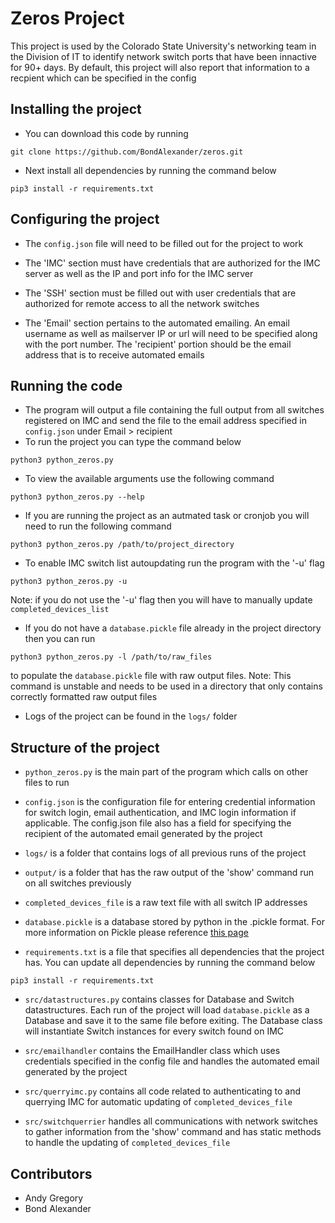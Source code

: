 # Zeros Project
This project is used by the Colorado State University's networking team in the Division of IT to identify network switch ports that have been innactive for 90+ days. By default, this project will also report that information to a recpient which can be specified in the config

## Installing the project
* You can download this code by running 
```
git clone https://github.com/BondAlexander/zeros.git
```
* Next install all dependencies by running the command below
```
pip3 install -r requirements.txt
```

## Configuring the project
* The `config.json` file will need to be filled out for the project to work

* The 'IMC' section must have credentials that are authorized for the IMC server as well as the IP and port info for the IMC server
* The 'SSH' section must be filled out with user credentials that are authorized for remote access to all the network switches 
* The 'Email' section pertains to the automated emailing. An email username as well as mailserver IP or url will need to be specified along with the port number. The 'recipient' portion should be the email address that is to receive automated emails

## Running the code
* The program will output a file containing the full output from all switches registered on IMC and send the file to the email address specified in `config.json` under Email > recipient
* To run the project you can type the command below
```
python3 python_zeros.py
```
* To view the available arguments use the following command
```
python3 python_zeros.py --help
```
* If you are running the project as an autmated task or cronjob you will need to run the following command
```
python3 python_zeros.py /path/to/project_directory
```
* To enable IMC switch list autoupdating run the program with the '-u' flag
```
python3 python_zeros.py -u
```
Note: if you do not use the '-u' flag then you will have to manually update `completed_devices_list`
* If you do not have a `database.pickle` file already in the project directory then you can run
```
python3 python_zeros.py -l /path/to/raw_files
```
to populate the `database.pickle` file with raw output files. Note: This command is unstable and needs to be used in a directory that only contains correctly formatted raw output files
* Logs of the project can be found in the `logs/` folder

## Structure of the project
* `python_zeros.py` is the main part of the program which calls on other files to run

* `config.json` is the configuration file for entering credential information for switch login, email authentication, and IMC login information if applicable. The config.json file also has a field for specifying the recipient of the automated email generated by the project

* `logs/` is a folder that contains logs of all previous runs of the project

* `output/` is a folder that has the raw output of the 'show' command run on all switches previously

* `completed_devices_file` is a raw text file with all switch IP addresses

* `database.pickle` is a database stored by python in the .pickle format. For more information on Pickle please reference [this page](https://docs.python.org/3/library/pickle.html)

* `requirements.txt` is a file that specifies all dependencies that the project has. You can update all dependencies by running the command below
```
pip3 install -r requirements.txt
```

* `src/datastructures.py` contains classes for Database and Switch datastructures. Each run of the project will load `database.pickle` as a Database and save it to the same file before exiting. The Database class will instantiate Switch instances for every switch found on IMC

* `src/emailhandler` contains the EmailHandler class which uses credentials specified in the config file and handles the automated email generated by the project

* `src/querryimc.py` contains all code related to authenticating to and querrying IMC for automatic updating of `completed_devices_file`
* `src/switchquerrier` handles all communications with network switches to gather information from the 'show' command and has static methods to handle the updating of `completed_devices_file`

## Contributors
* Andy Gregory
* Bond Alexander